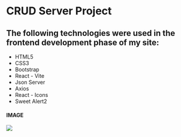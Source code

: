 <h1>CRUD Server Project</h1>



<h2> The following technologies were used in the frontend development phase of my site: </h2>

- HTML5
- CSS3
- Bootstrap
- React - Vite 
- Json Server
- Axios 
- React - Icons
- Sweet Alert2


<h4>IMAGE</h4>

![](images/my-note-list.png)
